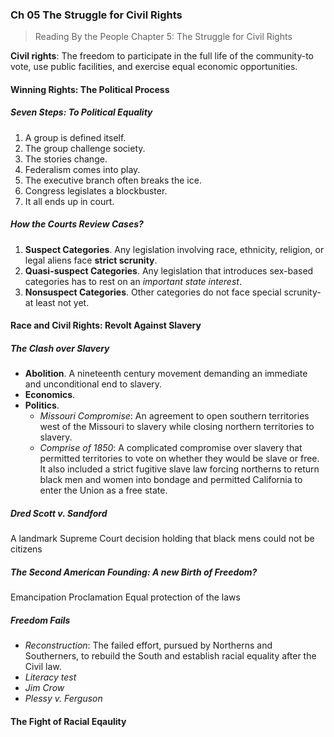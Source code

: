 ### Ch 05 The Struggle for Civil Rights

>Reading
By the People
Chapter 5: The Struggle for Civil Rights

**Civil rights**: The freedom to participate in the full life of the community-to vote, use public facilities, and exercise equal economic opportunities.

#### Winning Rights: The Political Process

##### Seven Steps: To Political Equality
1. A group is defined itself.
2. The group challenge society.
3. The stories change.
4. Federalism comes into play.
5. The executive branch often breaks the ice.
6. Congress legislates a blockbuster.
7. It all ends up in court.

##### How the Courts Review Cases?
1. **Suspect Categories**. Any legislation involving race, ethnicity, religion, or legal aliens face **strict scrunity**.
2. **Quasi-suspect Categories**. Any legislation that introduces sex-based categories has to rest on an _important state interest_.
3. **Nonsuspect Categories**. Other categories do not face special scrunity-at least not yet.

#### Race and Civil Rights: Revolt Against Slavery

##### The Clash over Slavery
+ **Abolition**. A nineteenth century movement demanding an immediate and unconditional end to slavery.
+ **Economics**.
+ **Politics**.
  + _Missouri Compromise_: An agreement to open southern territories west of the Missouri to slavery while closing northern territories to slavery.
  + _Comprise of 1850_: A complicated compromise over slavery that permitted territories to vote on whether they would be slave or free. It also included a strict fugitive slave law forcing northerns to return black men and women into bondage and permitted California to enter the Union as a free state.

##### Dred Scott v. Sandford
A landmark Supreme Court decision holding that black mens could not be citizens

##### The Second American Founding: A new Birth of Freedom?
Emancipation Proclamation
Equal protection of the laws

##### Freedom Fails
+ _Reconstruction_: The failed effort, pursued by Northerns and Southerners, to rebuild the South and establish racial equality after the Civil law.
+ _Literacy test_
+ _Jim Crow_
+ _Plessy v. Ferguson_

#### The Fight of Racial Eqaulity
